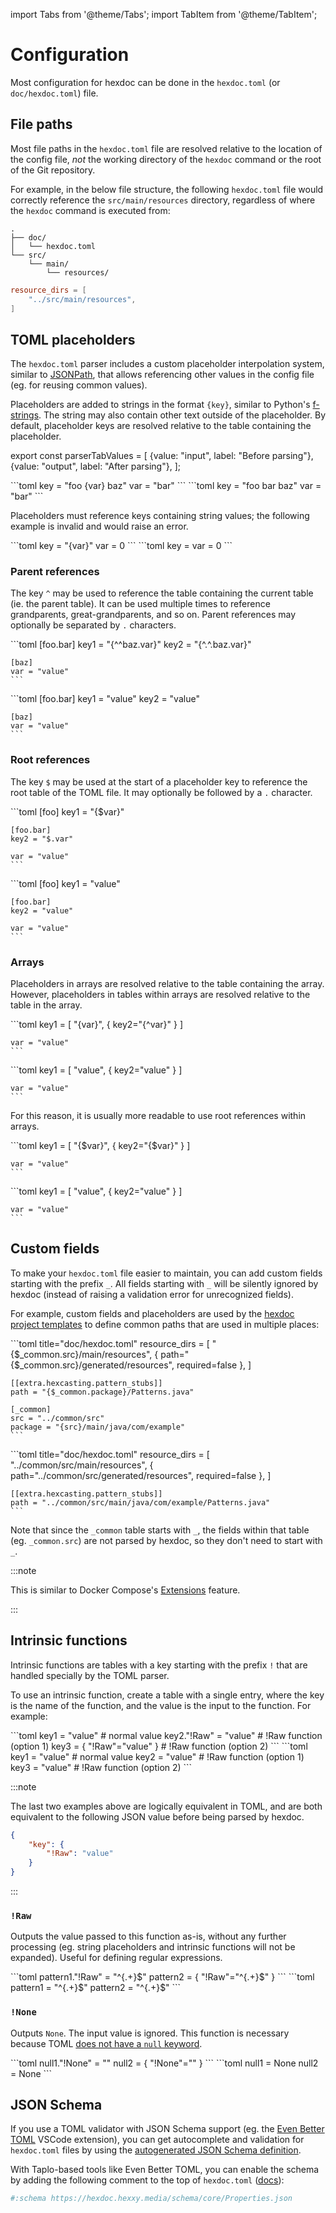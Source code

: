 import Tabs from '@theme/Tabs';
import TabItem from '@theme/TabItem';

# Configuration

Most configuration for hexdoc can be done in the `hexdoc.toml` (or `doc/hexdoc.toml`) file.

## File paths

Most file paths in the `hexdoc.toml` file are resolved relative to the location of the config file, *not* the working directory of the `hexdoc` command or the root of the Git repository.

For example, in the below file structure, the following `hexdoc.toml` file would correctly reference the `src/main/resources` directory, regardless of where the `hexdoc` command is executed from:

```
.
├── doc/
│   └── hexdoc.toml
└── src/
    └── main/
        └── resources/
```

```toml title="doc/hexdoc.toml"
resource_dirs = [
    "../src/main/resources",
]
```

## TOML placeholders

The `hexdoc.toml` parser includes a custom placeholder interpolation system, similar to [JSONPath](https://github.com/json-path/JsonPath), that allows referencing other values in the config file (eg. for reusing common values).

Placeholders are added to strings in the format `{key}`, similar to Python's [f-strings](https://docs.python.org/3/tutorial/inputoutput.html#tut-f-strings). The string may also contain other text outside of the placeholder. By default, placeholder keys are resolved relative to the table containing the placeholder.

export const parserTabValues = [
  {value: "input", label: "Before parsing"},
  {value: "output", label: "After parsing"},
];

<Tabs groupId="parser" values={parserTabValues}>
  <TabItem value="input">
    ```toml
    key = "foo {var} baz"
    var = "bar"
    ```
  </TabItem>
  <TabItem value="output">
    ```toml
    key = "foo bar baz"
    var = "bar"
    ```
  </TabItem>
</Tabs>

Placeholders must reference keys containing string values; the following example is invalid and would raise an error.

<Tabs groupId="parser" values={parserTabValues}>
  <TabItem value="input">
    ```toml
    key = "{var}"
    var = 0
    ```
  </TabItem>
  <TabItem value="output">
    ```toml
    key = <INVALID>
    var = 0
    ```
  </TabItem>
</Tabs>

### Parent references

The key `^` may be used to reference the table containing the current table (ie. the parent table). It can be used multiple times to reference grandparents, great-grandparents, and so on. Parent references may optionally be separated by `.` characters.

<Tabs groupId="parser" values={parserTabValues}>
  <TabItem value="input">
    ```toml
    [foo.bar]
    key1 = "{^^baz.var}"
    key2 = "{^.^.baz.var}"

    [baz]
    var = "value"
    ```
  </TabItem>
  <TabItem value="output">
    ```toml
    [foo.bar]
    key1 = "value"
    key2 = "value"

    [baz]
    var = "value"
    ```
  </TabItem>
</Tabs>

### Root references

The key `$` may be used at the start of a placeholder key to reference the root table of the TOML file. It may optionally be followed by a `.` character.

<Tabs groupId="parser" values={parserTabValues}>
  <TabItem value="input">
    ```toml
    [foo]
    key1 = "{$var}"

    [foo.bar]
    key2 = "$.var"

    var = "value"
    ```
  </TabItem>
  <TabItem value="output">
    ```toml
    [foo]
    key1 = "value"

    [foo.bar]
    key2 = "value"

    var = "value"
    ```
  </TabItem>
</Tabs>

### Arrays

Placeholders in arrays are resolved relative to the table containing the array. However, placeholders in tables within arrays are resolved relative to the table in the array.

<Tabs groupId="parser" values={parserTabValues}>
  <TabItem value="input">
    ```toml
    key1 = [
        "{var}",
        { key2="{^var}" }
    ]

    var = "value"
    ```
  </TabItem>
  <TabItem value="output">
    ```toml
    key1 = [
        "value",
        { key2="value" }
    ]

    var = "value"
    ```
  </TabItem>
</Tabs>

For this reason, it is usually more readable to use root references within arrays.

<Tabs groupId="parser" values={parserTabValues}>
  <TabItem value="input">
    ```toml
    key1 = [
        "{$var}",
        { key2="{$var}" }
    ]

    var = "value"
    ```
  </TabItem>
  <TabItem value="output">
    ```toml
    key1 = [
        "value",
        { key2="value" }
    ]

    var = "value"
    ```
  </TabItem>
</Tabs>

## Custom fields

To make your `hexdoc.toml` file easier to maintain, you can add custom fields starting with the prefix `_`. All fields starting with `_` will be silently ignored by hexdoc (instead of raising a validation error for unrecognized fields).

For example, custom fields and placeholders are used by the [hexdoc project templates](./03-template) to define common paths that are used in multiple places:

<Tabs groupId="parser" values={parserTabValues}>
  <TabItem value="input">
    ```toml title="doc/hexdoc.toml"
    resource_dirs = [
        "{$_common.src}/main/resources",
        { path="{$_common.src}/generated/resources", required=false },
    ]

    [[extra.hexcasting.pattern_stubs]]
    path = "{$_common.package}/Patterns.java"

    [_common]
    src = "../common/src"
    package = "{src}/main/java/com/example"
    ```
  </TabItem>
  <TabItem value="output">
    ```toml title="doc/hexdoc.toml"
    resource_dirs = [
        "../common/src/main/resources",
        { path="../common/src/generated/resources", required=false },
    ]

    [[extra.hexcasting.pattern_stubs]]
    path = "../common/src/main/java/com/example/Patterns.java"
    ```
  </TabItem>
</Tabs>

Note that since the `_common` table starts with `_`, the fields within that table (eg. `_common.src`) are not parsed by hexdoc, so they don't need to start with `_`.

:::note

This is similar to Docker Compose's [Extensions](https://docs.docker.com/compose/compose-file/11-extension/) feature.

:::

## Intrinsic functions

Intrinsic functions are tables with a key starting with the prefix `!` that are handled specially by the TOML parser.

To use an intrinsic function, create a table with a single entry, where the key is the name of the function, and the value is the input to the function. For example:

<Tabs groupId="parser" values={parserTabValues}>
  <TabItem value="input">
    ```toml
    key1 = "value"             # normal value
    key2."!Raw" = "value"      # !Raw function (option 1)
    key3 = { "!Raw"="value" }  # !Raw function (option 2)
    ```
  </TabItem>
  <TabItem value="output">
    ```toml
    key1 = "value"             # normal value
    key2 = "value"             # !Raw function (option 1)
    key3 = "value"             # !Raw function (option 2)
    ```
  </TabItem>
</Tabs>

:::note

The last two examples above are logically equivalent in TOML, and are both equivalent to the following JSON value before being parsed by hexdoc.

```json
{
    "key": {
        "!Raw": "value"
    }
}
```

:::

### `!Raw`

Outputs the value passed to this function as-is, without any further processing (eg. string placeholders and intrinsic functions will not be expanded). Useful for defining regular expressions.

<Tabs groupId="parser" values={parserTabValues}>
  <TabItem value="input">
    ```toml
    pattern1."!Raw" = "^{.+}$"
    pattern2 = { "!Raw"="^{.+}$" }
    ```
  </TabItem>
  <TabItem value="output">
    ```toml
    pattern1 = "^{.+}$"
    pattern2 = "^{.+}$"
    ```
  </TabItem>
</Tabs>

### `!None`

Outputs `None`. The input value is ignored. This function is necessary because TOML [does not have a `null` keyword](https://github.com/toml-lang/toml/issues/30).

<Tabs groupId="parser" values={parserTabValues}>
  <TabItem value="input">
    ```toml
    null1."!None" = ""
    null2 = { "!None"="" }
    ```
  </TabItem>
  <TabItem value="output">
    ```toml
    null1 = None
    null2 = None
    ```
  </TabItem>
</Tabs>

## JSON Schema

If you use a TOML validator with JSON Schema support (eg. the [Even Better TOML](https://marketplace.visualstudio.com/items?itemName=tamasfe.even-better-toml) VSCode extension), you can get autocomplete and validation for `hexdoc.toml` files by using the [autogenerated JSON Schema definition](https://hexdoc.hexxy.media/schema/core/Properties.json).

With Taplo-based tools like Even Better TOML, you can enable the schema by adding the following comment to the top of `hexdoc.toml` ([docs](https://taplo.tamasfe.dev/configuration/directives.html#the-schema-directive)):

```toml
#:schema https://hexdoc.hexxy.media/schema/core/Properties.json
```
